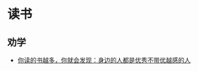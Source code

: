 # 读书

## 劝学

- [你读的书越多，你就会发现：身边的人都是优秀不带优越感的人](https://www.bilibili.com/video/BV1hr4y197Rr/?spm_id_from=333.788.recommend_more_video.-1&vd_source=3eeb5f6f8ef0c254114b7a0174a62774)